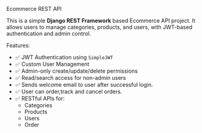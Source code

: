 Ecommerce REST API

This is a simple **Django REST Framework** based Ecommerce API project. 
It allows users to manage categories, products, and users, with JWT-based authentication and admin control.

Features:

- ✅ JWT Authentication using `SimpleJWT`
- ✅ Custom User Management
- ✅ Admin-only create/update/delete permissions
- ✅ Read/search access for non-admin users
- ✅ Sends welcome email to user after successful login.
- ✅ User can order,track and cancel orders.
- ✅ RESTful APIs for:
  - Categories
  - Products
  - Users
  - Order
